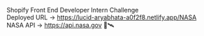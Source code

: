 Shopify Front End Developer Intern Challenge\
Deployed URL -> https://lucid-aryabhata-a0f2f8.netlify.app/NASA \
NASA API -> https://api.nasa.gov 🚀🛰
